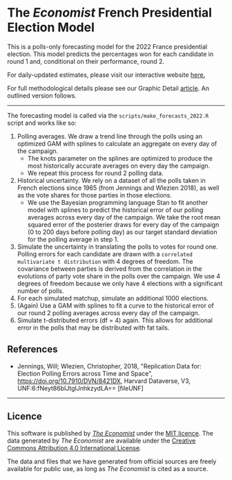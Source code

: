 # The _Economist_ French Presidential Election Model

This is a polls-only forecasting model for the 2022 France presidential election. This model predicts the percentages won for each candidate in round 1 and, conditional on their performance, round 2.


For daily-updated estimates, please visit our interactive website [here.](https://www.economist.com/interactive/france-2022) 

For full methodological details please see our Graphic Detail [article](https://www.economist.com/graphic-detail/how-we-forecast-the-french-election/21807484). An outlined version follows.

---


The forecasting model is called via the `scripts/make_forecasts_2022.R` script and works like so:

1. Polling averages. We draw a trend line through the polls using an optimized GAM with splines to calculate an aggregate on every day of the campaign. 
    - The knots parameter on the splines are optimized to produce the most historically accurate averages on every day the campaign.
    - We repeat this process for round 2 polling data.
2. Historical uncertainty. We rely on a dataset of all the polls taken in French elections since 1965 (from Jennings and Wlezien 2018), as well as the vote shares for those parties in those elections.
    - We use the Bayesian programming language Stan to fit another model with splines to predict the historical error of our polling averages across every day of the campaign. We take the root mean squared error of the posterier draws for every day of the campaign (0 to 200 days before polling day) as our target standard deviation for the polling average in step 1.
3. Simulate the uncertainty in translating the polls to votes for round one. Polling errors for each candidate are drawn with a `correlated multivariate t distribution` with 4 degrees of freedom. The covariance between parties is derived from the correlation in the evolutions of party vote share in the polls over the campaign. We use 4 degrees of freedom because we only have 4 elections with a significant number of polls.
4. For each simulated matchup, simulate an additional 1000 elections. 
  1. (Again) Use a GAM with splines to fit a curve to the historical error of our round 2 polling averages across every day of the campaign.
  2. Simulate t-distributed errors (df = 4) again. This allows for additional error in the polls that may be distributed with fat tails.



## References

- Jennings, Will; Wlezien, Christopher, 2018, "Replication Data for: Election Polling Errors across Time and Space", https://doi.org/10.7910/DVN/8421DX, Harvard Dataverse, V3, UNF:6:fNeyt86bIJtgIJnhkzydLA== [fileUNF]


---
## Licence

This software is published by [*The Economist*](https://www.economist.com) under the [MIT licence](https://opensource.org/licenses/MIT). The data generated by *The Economist* are available under the [Creative Commons Attribution 4.0 International License](https://creativecommons.org/licenses/by/4.0/).

The data and files that we have generated from official sources are freely available for public use, as long as *The Economist* is cited as a source.

